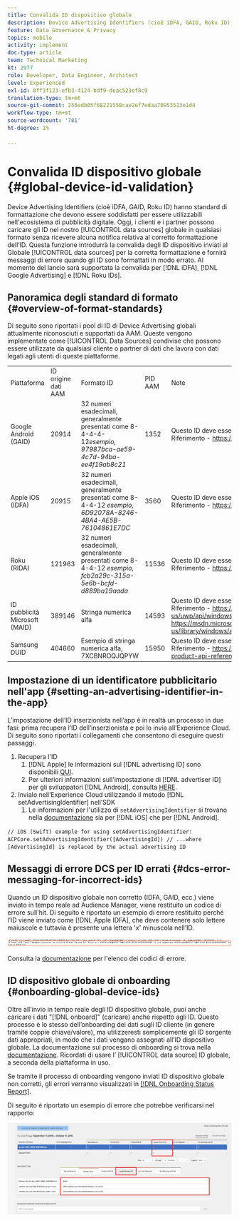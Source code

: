 ```yaml
---
title: Convalida ID dispositivo globale
description: Device Advertising Identifiers (cioè iDFA, GAID, Roku ID) hanno standard di formattazione che devono essere soddisfatti per essere utilizzabili nell'ecosistema di pubblicità digitale. Oggi, i clienti e i partner possono caricare gli ID nelle nostre origini dati globali in qualsiasi formato senza ricevere alcuna notifica relativa al corretto formattazione dell’ID. Questa funzione introdurrà la convalida degli ID dispositivo inviati alle origini dati globali per una corretta formattazione e fornirà messaggi di errore quando gli ID vengono formattati in modo errato. Al momento del lancio supporteremo la convalida degli ID iDFA, Google Advertising e Roku ID.
feature: Data Governance & Privacy
topics: mobile
activity: implement
doc-type: article
team: Technical Marketing
kt: 2977
role: Developer, Data Engineer, Architect
level: Experienced
exl-id: 0ff3f123-efb3-4124-bdf9-deac523ef8c9
translation-type: tm+mt
source-git-commit: 256edb05f68221550cae2ef7edaa70953513e1d4
workflow-type: tm+mt
source-wordcount: '781'
ht-degree: 1%

---
```


# Convalida ID dispositivo globale {#global-device-id-validation}

Device Advertising Identifiers (cioè iDFA, GAID, Roku ID) hanno standard di formattazione che devono essere soddisfatti per essere utilizzabili nell&#39;ecosistema di pubblicità digitale. Oggi, i clienti e i partner possono caricare gli ID nel nostro [!UICONTROL data sources] globale in qualsiasi formato senza ricevere alcuna notifica relativa al corretto formattazione dell’ID. Questa funzione introdurrà la convalida degli ID dispositivo inviati al Globale [!UICONTROL data sources] per la corretta formattazione e fornirà messaggi di errore quando gli ID sono formattati in modo errato. Al momento del lancio sarà supportata la convalida per [!DNL iDFA], [!DNL Google Advertising] e [!DNL Roku IDs].

## Panoramica degli standard di formato {#overview-of-format-standards}

Di seguito sono riportati i pool di ID di Device Advertising globali attualmente riconosciuti e supportati da AAM. Queste vengono implementate come [!UICONTROL Data Sources] condivise che possono essere utilizzate da qualsiasi cliente o partner di dati che lavora con dati legati agli utenti di queste piattaforme.

<table>
  <tr>
   <td>Piattaforma </td>
   <td>ID origine dati AAM </td>
   <td>Formato ID </td>
   <td>PID AAM </td>
   <td>Note </td>
  </tr>
  <tr>
   <td>Google Android (GAID)</td>
   <td>20914</td>
   <td>32 numeri esadecimali, generalmente presentati come 8-4-4-4-12<em>esempio, 97987bca-ae59-4c7d-94ba-ee4f19ab8c21<br/> </em> </td>
   <td>1352</td>
   <td>Questo ID deve essere raccolto in un modulo non elaborato/non con hash/non modificato Riferimento - <a href="https://play.google.com/about/monetization-ads/ads/ad-id/">https://play.google.com/about/monetization-ads/ads/ad-id/</a></td>
  </tr>
  <tr>
   <td>Apple iOS (IDFA)</td>
   <td>20915</td>
   <td>32 numeri esadecimali, generalmente presentati come 8-4-4-12 <em>esempio, 6D92078A-8246-4BA4-AE5B-76104861E7DC<br /> </em> </td>
   <td>3560</td>
   <td>Questo ID deve essere raccolto in un modulo non elaborato/non con hash/non modificato Riferimento - <a href="https://support.apple.com/en-us/HT205223">https://support.apple.com/en-us/HT205223</a></td>
  </tr>
  <tr>
   <td>Roku (RIDA)</td>
   <td>121963</td>
   <td>32 numeri esadecimali, generalmente presentati come 8-4-4-12 <em>esempio,</em> <em>fcb2a29c-315a-5e6b-bcfd-d889ba19aada</em></td>
   <td>11536</td>
   <td>Questo ID deve essere raccolto in un modulo non elaborato/non con hash/non modificato Riferimento - <a href="https://sdkdocs.roku.com/display/sdkdoc/Roku+Advertising+Framework">https://sdkdocs.roku.com/display/sdkdoc/Roku+Advertising+Framework</a> </td>
  </tr>
  <tr>
   <td>ID pubblicità Microsoft (MAID)</td>
   <td>389146</td>
   <td>Stringa numerica alfa</td>
   <td>14593</td>
   <td>Questo ID deve essere raccolto in un modulo non elaborato/non con hash/non modificato Riferimento - <a href="https://docs.microsoft.com/en-us/uwp/api/windows.system.userprofile.advertisingmanager.advertisingid">https://docs.microsoft.com/en-us/uwp/api/windows.system.userprofile.advertisingmanager.advertisingid</a><br/><a href="https://msdn.microsoft.com/en-us/library/windows/apps/windows.system.userprofile.advertisingmanager.advertisingid.aspx">https://msdn.microsoft.com/en-us/library/windows/apps/windows.system.userprofile.advertisingmanager.advertisingid.aspx</a></td>
  </tr>
  <tr>
   <td>Samsung DUID</td>
   <td>404660</td>
   <td>Esempio di stringa numerica alfa, 7XCBNROQJQPYW</td>
   <td>15950</td>
   <td>Questo ID deve essere raccolto in un modulo non elaborato/non con hash/non modificato Riferimento - <a href="https://developer.samsung.com/tv/develop/api-references/samsung-product-api-references/productinfo-api">https://developer.samsung.com/tv/develop/api-references/samsung-product-api-references/productinfo-api</a> </td>
  </tr>
</table>

## Impostazione di un identificatore pubblicitario nell&#39;app {#setting-an-advertising-identifier-in-the-app}

L’impostazione dell’ID inserzionista nell’app è in realtà un processo in due fasi: prima recupera l’ID dell’inserzionista e poi lo invia all’Experience Cloud. Di seguito sono riportati i collegamenti che consentono di eseguire questi passaggi.

1. Recupera l&#39;ID
   1. [!DNL Apple] le informazioni sul  [!DNL advertising ID] sono disponibili  [QUI](https://developer.apple.com/documentation/adsupport/asidentifiermanager).
   1. Per ulteriori informazioni sull&#39;impostazione di [!DNL advertiser ID] per gli sviluppatori [!DNL Android], consulta [HERE](http://www.androiddocs.com/google/play-services/id.html).
1. Invialo nell’Experience Cloud utilizzando il metodo [!DNL setAdvertisingIdentifier] nell’SDK
   1. Le informazioni per l&#39;utilizzo di `setAdvertisingIdentifier` si trovano nella [documentazione](https://aep-sdks.gitbook.io/docs/using-mobile-extensions/mobile-core/identity/identity-api-reference#set-an-advertising-identifier) sia per [!DNL iOS] che per [!DNL Android].

`// iOS (Swift) example for using setAdvertisingIdentifier:`
`ACPCore.setAdvertisingIdentifier([AdvertisingId]) // ...where [AdvertisingId] is replaced by the actual advertising ID`

## Messaggi di errore DCS per ID errati {#dcs-error-messaging-for-incorrect-ids}

Quando un ID dispositivo globale non corretto (IDFA, GAID, ecc.) viene inviato in tempo reale ad Audience Manager, viene restituito un codice di errore sull&#39;hit. Di seguito è riportato un esempio di errore restituito perché l’ID viene inviato come [!DNL Apple IDFA], che deve contenere solo lettere maiuscole e tuttavia è presente una lettera &#39;x&#39; minuscola nell’ID.

![immagine di errore](assets/image_4_.png)

Consulta la [documentazione](https://experienceleague.adobe.com/docs/audience-manager/user-guide/api-and-sdk-code/dcs/dcs-api-reference/dcs-error-codes.html?lang=en#api-and-sdk-code) per l&#39;elenco dei codici di errore.

## ID dispositivo globale di onboarding {#onboarding-global-device-ids}

Oltre all&#39;invio in tempo reale degli ID dispositivo globale, puoi anche caricare i dati &quot;[!DNL onboard]&quot; (caricare) anche rispetto agli ID. Questo processo è lo stesso dell’onboarding dei dati sugli ID cliente (in genere tramite coppie chiave/valore), ma utilizzeresti semplicemente gli ID sorgente dati appropriati, in modo che i dati vengano assegnati all’ID dispositivo globale. La documentazione sul processo di onboarding si trova nella [documentazione](https://experienceleague.adobe.com/docs/audience-manager/user-guide/implementation-integration-guides/sending-audience-data/batch-data-transfer-process/batch-data-transfer-overview.html?lang=en#implementation-integration-guides). Ricordati di usare l’ [!UICONTROL data source] ID globale, a seconda della piattaforma in uso.

Se tramite il processo di onboarding vengono inviati ID dispositivo globale non corretti, gli errori verranno visualizzati in [[!DNL Onboarding Status Report]](https://experienceleague.adobe.com/docs/audience-manager/user-guide/reporting/onboarding-status-report.html?lang=en#reporting).

Di seguito è riportato un esempio di errore che potrebbe verificarsi nel rapporto:

![immagine di errore](assets/image_5_.png)

